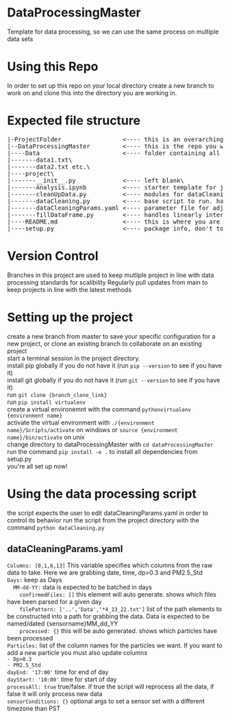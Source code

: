# DataProcessingMaster
Template for data processing, so we can use the same process on multiple data sets

# Using this Repo
In order to set up this repo on your local directory create a new branch to work on and clone this into the directory you are working in.

# Expected file structure
<pre>
|-ProjectFolder                 <---- this is an overarching file to contain the files this project will produce\
|--DataProcessingMaster         <---- this is the repo you will clone\
|----Data                       <---- folder containing all raw data to access\
|-------data1.txt\
|-------data2.txt etc.\
|----project\
|-------__init__.py             <---- left blank\
|-------Analysis.ipynb          <---- starter template for jupyter notebook analysis\
|-------cleanUpData.py          <---- modules for dataCleaning.py. handles ingensting and fixing raw data\
|-------dataCleaning.py         <---- base script to run. handles calling cleanUp from cleanUpData.py and parsing yaml params\
|-------dataCleaningParams.yaml <---- parameter file for adjusting settings of the script\
|-------fillDataFrame.py        <---- handles linearly interpolating or 0 padding data to get us high resolution data\
|----README.md                  <---- this is where you are now\
|----setup.py                   <---- package info, don't touch</pre>

# Version Control
Branches in this project are used to keep mutliple project in line with data processing standards for scalibility
Regularly pull updates from main to keep projects in line with the latest methods
  
# Setting up the project
create a new branch from master to save your specific configuration for a new project, or clone an existing branch to collaborate on an existing project\
start a terminal session in the project directory.\
install pip globally if you do not have it (run `pip --version` to see if you have it)\
install git globally if you do not have it (run `git --version` to see if you have it)\
run `git clone {branch_clone_link}`\
run `pip install virtualenv`\
create a virtual environemnt with the command `pythonvirtualenv {environment name}`\
activate the virtual environment with `./{environment name}/Scripts/activate` on windows or `source {environment name}/bin/activate` on unix\
change directory to dataProcessingMaster with `cd dataProcessingMaster`\
run the command `pip install -e .` to install all dependencies from setup.py\
you're all set up now!

# Using the data processing script
the script expects the user to edit dataCleaningParams.yaml in order to control its behavior
run the script from the project directory with the command `python dataCleaning.py`
## dataCleaningParams.yaml
`Columns: [0,1,6,13]` This variable specifies which columns from the raw data to take. Here we are grabbing date, time, dp>0.3 and PM2.5_Std\
`Days:` keep as Days\
`  MM-dd-YY:` data is expected to be batched in days\
`    confirmedFiles: []` this element will auto generate. shows which files have been parsed for a given day\
`    filePattern: ['..','Data','*4_13_22.txt']` list of the path elements to be constructed into a path for grabbing the data. Data is expected to be named/dated {sensorname}MM_dd_YY\
`    processed: {}` this will be auto generated. shows which particles have been processed\
`Particles:` list of the column names for the particles we want. If you want to add a new particle you must also update columns\
`- Dp>0.3`\
`- PM2.5_Std`\
`dayEnd: '17:00'` time for end of day\
`dayStart: '10:00'` time for start of day\
`processAll: true`  true/false. if true the script will reprocess all the data, if false it will only process new data\
`sensorConditions: {}` optional args to set a sensor set with a different timezone than PST




